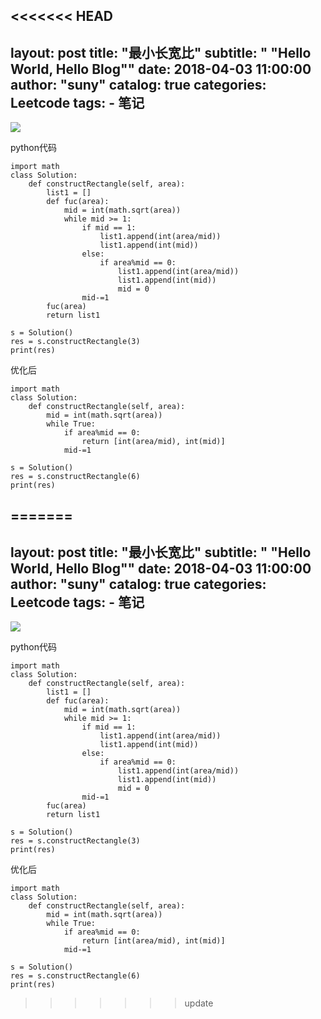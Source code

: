 <<<<<<< HEAD
---
layout:     post
title:      "最小长宽比"
subtitle:   " \"Hello World, Hello Blog\""
date:       2018-04-03 11:00:00
author:     "suny"
catalog: true
categories: Leetcode
tags:
    - 笔记
---

<img src="/img/ConstructtheRectangle.jpg"/>

python代码

	import math
	class Solution:
	    def constructRectangle(self, area):
	        list1 = []
	        def fuc(area):
	            mid = int(math.sqrt(area))
	            while mid >= 1:
	                if mid == 1:
	                    list1.append(int(area/mid))
	                    list1.append(int(mid))
	                else:
	                    if area%mid == 0:
	                        list1.append(int(area/mid))
	                        list1.append(int(mid))
	                        mid = 0
	                mid-=1
	        fuc(area)
	        return list1
	
	s = Solution()
	res = s.constructRectangle(3)
	print(res)

优化后

	import math
	class Solution:
	    def constructRectangle(self, area):
	        mid = int(math.sqrt(area))
	        while True:
	            if area%mid == 0:
	                return [int(area/mid), int(mid)]
	            mid-=1
	
	s = Solution()
	res = s.constructRectangle(6)
	print(res)
		            
        
	
	


=======
---
layout:     post
title:      "最小长宽比"
subtitle:   " \"Hello World, Hello Blog\""
date:       2018-04-03 11:00:00
author:     "suny"
catalog: true
categories: Leetcode
tags:
    - 笔记
---

<img src="/img/ConstructtheRectangle.jpg"/>

python代码

	import math
	class Solution:
	    def constructRectangle(self, area):
	        list1 = []
	        def fuc(area):
	            mid = int(math.sqrt(area))
	            while mid >= 1:
	                if mid == 1:
	                    list1.append(int(area/mid))
	                    list1.append(int(mid))
	                else:
	                    if area%mid == 0:
	                        list1.append(int(area/mid))
	                        list1.append(int(mid))
	                        mid = 0
	                mid-=1
	        fuc(area)
	        return list1
	
	s = Solution()
	res = s.constructRectangle(3)
	print(res)

优化后

	import math
	class Solution:
	    def constructRectangle(self, area):
	        mid = int(math.sqrt(area))
	        while True:
	            if area%mid == 0:
	                return [int(area/mid), int(mid)]
	            mid-=1
	
	s = Solution()
	res = s.constructRectangle(6)
	print(res)
		            
        
	
	


>>>>>>> update
